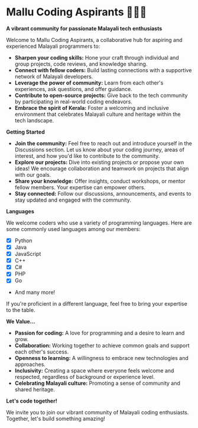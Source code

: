 # **Mallu Coding Aspirants 🧑‍💻🌴**

**A vibrant community for passionate Malayali tech enthusiasts**

Welcome to Mallu Coding Aspirants, a collaborative hub for aspiring and experienced Malayali programmers to:

* **Sharpen your coding skills:** Hone your craft through individual and group projects, code reviews, and knowledge sharing.
* **Connect with fellow coders:** Build lasting connections with a supportive network of Malayali developers.
* **Leverage the power of community:** Learn from each other's experiences, ask questions, and offer guidance.
* **Contribute to open-source projects:** Give back to the tech community by participating in real-world coding endeavors.
* **Embrace the spirit of Kerala:** Foster a welcoming and inclusive environment that celebrates Malayali culture and heritage within the tech landscape.

**Getting Started**

* **Join the community:** Feel free to reach out and introduce yourself in the Discussions section. Let us know about your coding journey, areas of interest, and how you'd like to contribute to the community.
* **Explore our projects:** Dive into existing projects or propose your own ideas! We encourage collaboration and teamwork on projects that align with our goals.
* **Share your knowledge:** Offer insights, conduct workshops, or mentor fellow members. Your expertise can empower others.
* **Stay connected:** Follow our discussions, announcements, and events to stay updated and engaged with the community.

**Languages**

We welcome coders who use a variety of programming languages. Here are some commonly used languages among our members:

- [X] Python
- [X] Java
- [X] JavaScript
- [X] C++
- [X] C#
- [X] PHP
- [X] Go
- And many more!

If you're proficient in a different language, feel free to bring your expertise to the table.

**We Value...**

* **Passion for coding:** A love for programming and a desire to learn and grow.
* **Collaboration:** Working together to achieve common goals and support each other's success.
* **Openness to learning:** A willingness to embrace new technologies and approaches.
* **Inclusivity:** Creating a space where everyone feels welcome and respected, regardless of background or experience level.
* **Celebrating Malayali culture:** Promoting a sense of community and shared heritage.

**Let's code together!**

We invite you to join our vibrant community of Malayali coding enthusiasts. Together, let's build something amazing!
